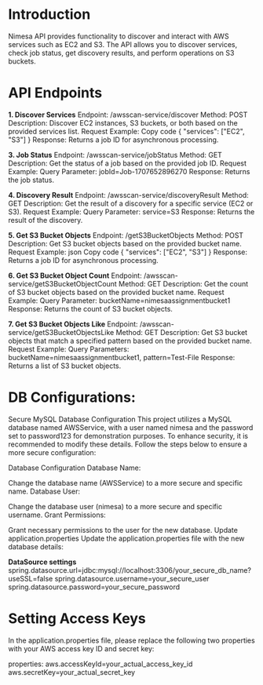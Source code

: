 # Introduction
Nimesa API provides functionality to discover and interact with AWS services such as EC2 and S3. The API allows you to discover services, check job status, get discovery results, and perform operations on S3 buckets.

# API Endpoints

**1. Discover Services**
Endpoint: /awsscan-service/discover
Method: POST
Description: Discover EC2 instances, S3 buckets, or both based on the provided services list.
Request Example:
Copy code
{
  "services": ["EC2", "S3"]
}
Response: Returns a job ID for asynchronous processing.

**3. Job Status**
Endpoint: /awsscan-service/jobStatus
Method: GET
Description: Get the status of a job based on the provided job ID.
Request Example:
Query Parameter: jobId=Job-1707652896270
Response: Returns the job status.

**4. Discovery Result**
Endpoint: /awsscan-service/discoveryResult
Method: GET
Description: Get the result of a discovery for a specific service (EC2 or S3).
Request Example:
Query Parameter: service=S3
Response: Returns the result of the discovery.

**5. Get S3 Bucket Objects**
Endpoint: /getS3BucketObjects
Method: POST
Description: Get S3 bucket objects based on the provided bucket name.
Request Example:
json
Copy code
{
  "services": ["EC2", "S3"]
}
Response: Returns a job ID for asynchronous processing.

**6. Get S3 Bucket Object Count**
Endpoint: /awsscan-service/getS3BucketObjectCount
Method: GET
Description: Get the count of S3 bucket objects based on the provided bucket name.
Request Example:
Query Parameter: bucketName=nimesaassignmentbucket1
Response: Returns the count of S3 bucket objects.

**7. Get S3 Bucket Objects Like**
Endpoint: /awsscan-service/getS3BucketObjectsLike
Method: GET
Description: Get S3 bucket objects that match a specified pattern based on the provided bucket name.
Request Example:
Query Parameters: bucketName=nimesaassignmentbucket1, pattern=Test-File
Response: Returns a list of S3 bucket objects.


# DB Configurations:
Secure MySQL Database Configuration
This project utilizes a MySQL database named AWSService, with a user named nimesa and the password set to password123 for demonstration purposes. To enhance security, it is recommended to modify these details. Follow the steps below to ensure a more secure configuration:

Database Configuration
Database Name:

Change the database name (AWSService) to a more secure and specific name.
Database User:

Change the database user (nimesa) to a more secure and specific username.
Grant Permissions:

Grant necessary permissions to the user for the new database.
Update application.properties
Update the application.properties file with the new database details:

**DataSource settings**
spring.datasource.url=jdbc:mysql://localhost:3306/your_secure_db_name?useSSL=false
spring.datasource.username=your_secure_user
spring.datasource.password=your_secure_password

# Setting Access Keys
In the application.properties file, please replace the following two properties with your AWS access key ID and secret key:

properties:
aws.accessKeyId=your_actual_access_key_id
aws.secretKey=your_actual_secret_key



